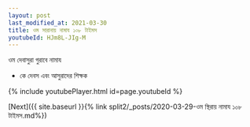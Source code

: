 ```yaml
---
layout: post
last_modified_at: 2021-03-30
title: ওম সারানায় নামায ১০৮ টাইমস
youtubeId: HJm8L-JIg-M
---
```

 
 
 ওম দেবাসুরা গুরাবে নামায  
 
 -  কে দেবস এবং আসুরাদের শিক্ষক 
 
  
 
  
 
 
 
 
 
 


{% include youtubePlayer.html id=page.youtubeId %}
 
[Next]({{ site.baseurl }}{% link  split2/_posts/2020-03-29-ওম স্থিরায় নামায ১০৮ টাইমস.md%})
 
